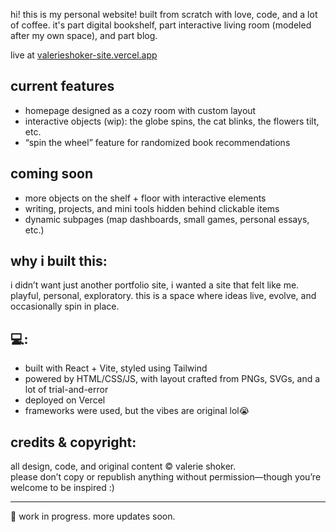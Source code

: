 hi! this is my personal website! built from scratch with love, code, and a lot of coffee. it's part digital bookshelf, part interactive living room (modeled after my own space), and part blog.

live at [valerieshoker-site.vercel.app](https://valerieshoker-site.vercel.app)

## current features
- homepage designed as a cozy room with custom layout
- interactive objects (wip): the globe spins, the cat blinks, the flowers tilt, etc.  
- “spin the wheel” feature for randomized book recommendations

## coming soon
- more objects on the shelf + floor with interactive elements 
- writing, projects, and mini tools hidden behind clickable items  
- dynamic subpages (map dashboards, small games, personal essays, etc.)



## why i built this:
i didn’t want just another portfolio site, i wanted a site that felt like me. playful, personal, exploratory. this is a space where ideas live, evolve, and occasionally spin in place.

## 💻:
- built with React + Vite, styled using Tailwind
- powered by HTML/CSS/JS, with layout crafted from PNGs, SVGs, and a lot of trial-and-error
- deployed on Vercel  
- frameworks were used, but the vibes are original lol😭

## credits & copyright:
all design, code, and original content © valerie shoker.  
please don’t copy or republish anything without permission—though you’re welcome to be inspired :)

---

🌱 work in progress. more updates soon.

